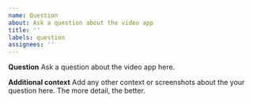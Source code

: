 ```yaml
---
name: Question
about: Ask a question about the video app
title: ''
labels: question
assignees: ''
---
```


**Question**
Ask a question about the video app here.

**Additional context**
Add any other context or screenshots about the your question here. The more detail, the better.
